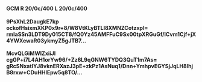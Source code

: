 #### GCM R 20/0c/400 L 20/0c/400
**9PsXhL2DaugkE7kp**<br/>**ockofHsixmXKP0x9r+8/W8VtKLyBTLI8XMNZCotzxpI=**<br/>**rmIaSSn3LDT9Dy015CT8/fQ0Yz45AMFFuC9Sx00tpXRGuGf/lCvm1Cjf+jX4YWXewaR03ykmyZ5gJTB7...**<br/><br/>
**McvQLGiMWIZxiiJI**<br/>**cgGP+i7L4AH1orYw96/+Zz6L9qGNW6TYDQ3QuT1m7As=**<br/>**gRcSNxatIYJ8vknERXazJ3pE+zkPz1AsNuq1/Dnn+YmhpvEGYSjJqLH8lhjB8rxw+CDuHHlEpw5q8TO/...**